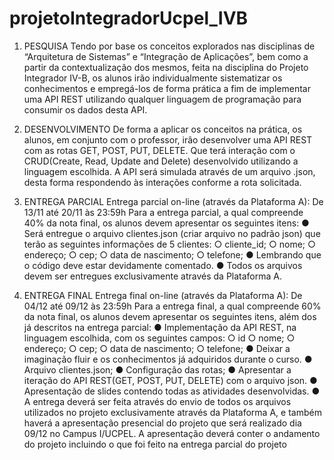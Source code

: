 # projetoIntegradorUcpel_IVB

1. PESQUISA
Tendo por base os conceitos explorados nas disciplinas de “Arquitetura de Sistemas” e “Integração
de Aplicações”, bem como a partir da contextualização dos mesmos, feita na disciplina do Projeto
Integrador IV-B, os alunos irão individualmente sistematizar os conhecimentos e empregá-los de
forma prática a fim de implementar uma API REST utilizando qualquer linguagem de programação
para consumir os dados desta API.

2. DESENVOLVIMENTO
De forma a aplicar os conceitos na prática, os alunos, em conjunto com o professor, irão desenvolver
uma API REST com as rotas GET, POST, PUT, DELETE. Que terá interação com o CRUD(Create,
Read, Update and Delete) desenvolvido utilizando a linguagem escolhida. A API será simulada
através de um arquivo .json, desta forma respondendo às interações conforme a rota solicitada.

3. ENTREGA PARCIAL
Entrega parcial on-line (através da Plataforma A): De 13/11 até 20/11 às 23:59h
Para a entrega parcial, a qual compreende 40% da nota final, os alunos devem apresentar os
seguintes itens:
  ● Será entregue o arquivo clientes.json (criar arquivo no padrão json) que terão as seguintes
  informações de 5 clientes:
      ○ cliente_id;
      ○ nome;
      ○ endereço;
      ○ cep;
      ○ data de nascimento;
      ○ telefone;
  ● Lembrando que o código deve estar devidamente comentado.
  ● Todos os arquivos devem ser entregues exclusivamente através da Plataforma A.

4. ENTREGA FINAL
Entrega final on-line (através da Plataforma A): De 04/12 até 09/12 às 23:59h
Para a entrega final, a qual compreende 60% da nota final, os alunos devem apresentar os seguintes
itens, além dos já descritos na entrega parcial:
  ● Implementação da API REST, na linguagem escolhida, com os seguintes campos:
      ○ id
      ○ nome;
      ○ endereço;
      ○ cep;
      ○ data de nascimento;
      ○ telefone;
  ● Deixar a imaginação fluir e os conhecimentos já adquiridos durante o curso.
  ● Arquivo clientes.json;
  ● Configuração das rotas;
  ● Apresentar a iteração do API REST(GET, POST, PUT, DELETE) com o arquivo json.
  ● Apresentação de slides contendo todas as atividades desenvolvidas.
  ● A entrega deverá ser feita através do envio de todos os arquivos utilizados no projeto
exclusivamente através da Plataforma A, e também haverá a apresentação presencial do
projeto que será realizado dia 09/12 no Campus I/UCPEL. A apresentação deverá conter
o andamento do projeto incluindo o que foi feito na entrega parcial do projeto
